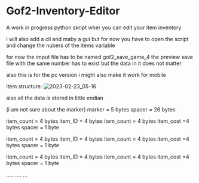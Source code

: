 # Gof2-Inventory-Editor
A work in progress python skript wher you can edit your item inventory


i will also add a cli and maby a gui but for now you have to open the script and change the nubers of the items variable

for now the imput file has to be named gof2_save_game_4
the preview save file with the same number has to exist but the data in it does not matter

also this is for the pc version i might also make it work for mobile

item structure:
![2023-02-23_05-16](https://user-images.githubusercontent.com/62727737/220820638-0e4d7bfe-f25a-426c-94fc-b5ac86af38ca.png)

also all the data is stored in little endian

(i am not sure about the marker)
marker = 5 bytes
spacer = 26 bytes

item_count = 4 bytes
item_ID = 4 bytes
item_count = 4 bytes
item_cost =4 bytes
spacer = 1 byte

item_count = 4 bytes
item_ID = 4 bytes
item_count = 4 bytes
item_cost =4 bytes
spacer = 1 byte

item_count = 4 bytes
item_ID = 4 bytes
item_count = 4 bytes
item_cost =4 bytes
spacer = 1 byte

.....
....
...
